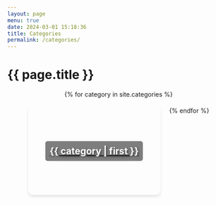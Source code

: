 ```yaml
---
layout: page
menu: true
date: 2024-03-01 15:18:36
title: Categories
permalink: /categories/
---
```

<h1>{{ page.title }}</h1>

  <div class="categories-cards">
  {% for category in site.categories %}
    <div class="category-card" style="background-image: url('https://source.unsplash.com/random/300x200?{{ category | first | slugify }}');">
      <a href="/category/{{ category | first | slugify }}">
        <h2>{{ category | first }}</h2>
      </a>
    </div>
  {% endfor %}
  </div>


<style>

.categories-cards {
  display: flex;
  flex-wrap: wrap;
  gap: 20px;
  justify-content: center;
  max-width: 800px;
}

.category-card {
  width: 300px; /* Match Unsplash image width */
  height: 200px; /* Match Unsplash image height */
  background-size: cover;
  background-position: center;
  display: flex;
  justify-content: center;
  align-items: center;
  border-radius: 10px; /* Optional: for rounded corners */
  box-shadow: 0 4px 6px rgba(0,0,0,0.1); /* Optional: for shadow effect */
}

.category-card h2 {
  color: white;
  text-shadow: 2px 2px 4px rgba(0,0,0,0.5); /* Optional: to make text more readable over the image */
  margin: 0;
  padding: 10px;
  background: rgba(0,0,0,0.5); /* Optional: background behind text for readability */
  border-radius: 5px; /* Optional: if background behind text is used */
}
</style>
